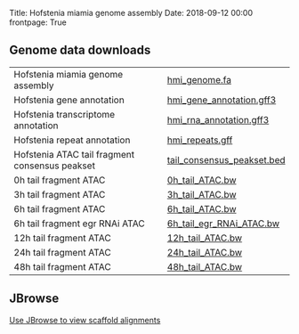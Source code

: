 Title: Hofstenia miamia genome assembly
Date: 2018-09-12 00:00
frontpage: True

## Genome data downloads
<table>
    <tr>
        <td>Hofstenia miamia genome assembly</td><td><a href="">hmi_genome.fa</a></td>
    </tr>
    <tr>
        <td>Hofstenia gene annotation</td><td><a href="">hmi_gene_annotation.gff3</a></td>
    </tr>
    <tr>
        <td>Hofstenia transcriptome annotation</td><td><a href="">hmi_rna_annotation.gff3</a></td>
    </tr>
    <tr>
        <td>Hofstenia repeat annotation</td><td><a href="">hmi_repeats.gff</a></td>
    </tr>
    <tr>
        <td>Hofstenia ATAC tail fragment consensus peakset</td><td><a href="">tail_consensus_peakset.bed</a></td>
    </tr>
    <tr>
        <td>0h tail fragment ATAC</td><td><a href="">0h_tail_ATAC.bw</a></td>
    </tr>
    <tr>
        <td>3h tail fragment ATAC</td><td><a href="">3h_tail_ATAC.bw</a></td>
    </tr>
    <tr>
        <td>6h tail fragment ATAC</td><td><a href="">6h_tail_ATAC.bw</a></td>
    </tr>
    <tr>
        <td>6h tail fragment egr RNAi ATAC</td><td><a href="">6h_tail_egr_RNAi_ATAC.bw</a></td>
    </tr>
    <tr>
        <td>12h tail fragment ATAC</td><td><a href="">12h_tail_ATAC.bw </a></td>
    </tr>
    <tr>
        <td>24h tail fragment ATAC</td><td><a href="">24h_tail_ATAC.bw</a></td>
    </tr>
    <tr>
        <td>48h tail fragment ATAC</td><td><a href="">48h_tail_ATAC.bw</a></td>
    </tr>
</table>


## JBrowse
[Use JBrowse to view scaffold alignments](/jbrowse/index.html?data=json/hmi)


